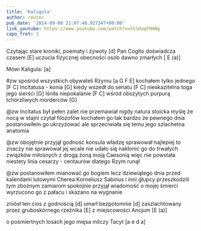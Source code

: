 ```yaml
---
title: 'Kaligula'
author: reuter
pub_date: '2014-09-08 21:07:48.927347+00:00'
link_youtube: https://www.youtube.com/watch?v=5S1HuqFHHNg
capo_fret: 3
---
```


Czytając stare kroniki, poematy i żywoty [d]
Pan Cogito doświadcza czasem [E]
uczucia fizycznej obecności osób dawno zmarłych [ E (a)]

Mówi Kaligula: [a]

#zw
spośród wszystkich obywateli Rzymu [a G F E]
kochałem tylko jednego [F C]
Incitatusa - konia [G]
kiedy wszedł do senatu [F C]
nieskazitelna toga jego sierści [G]
lśniła niepokalanie [F C]
wśród obszytych purpurą tchórzliwych morderców [G]

@zw
Incitatus był pełen zalet nie przemawiał nigdy
natura stoicka myślę że nocą 
w stajni czytał filozofów
kochałem go tak bardzo 
że pewnego dnia postanowiłem go ukrzyżować
ale sprzeciwiała się temu 
jego szlachetna anatomia

@zw
obojętnie przyjął godność konsula
władzę sprawował najlepiej
to znaczy nie sprawował jej wcale
nie udało się nakłonić go do trwałych związków miłosnych
z drogą żoną moją Caesonią
więc nie powstała niestety linia cesarzy - centaurów
dlatego Rzym runął

@zw
postanowiłem mianować go bogiem lecz dziewiątego dnia przed kalendami lutowymi
Cherea Korneliusz Sabinus 
i inni głupcy przeszkodzili tym zbożnym zamiarom
spokojnie przyjął wiadomość 
o mojej śmierci
wyrzucono go z pałacu 
i skazano na wygnanie

zniósł ten cios z godnością [d]
umarł bezpotomnie [d]
zaszlachtowany przez gruboskórnego rzeźnika [E]
z miejscowości Ancjum [E (a)]

o pośmiertnych losach jego mięsa milczy Tacyt [a e d a]